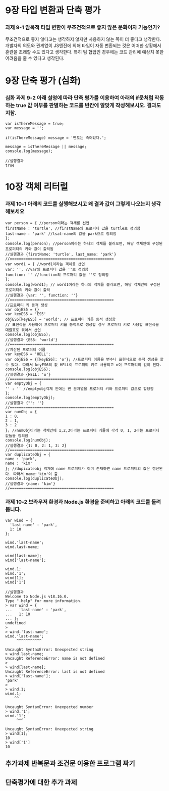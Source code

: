 # 9장 타입 변환과 단축 평가
### 과제 9-1 암묵적 타입 변환이 무조건적으로 좋지 않은 문화이자 기능인가?
무조건적으로 좋지 않다고는 생각하지 않지만 사용하지 않는 쪽이 더 좋다고 생각한다. 
개발자의 의도와 관계없이 JS엔진에 의해 타입이 자동 변환되는 것은 어떠한 상황에서 혼란을 초래할 수도 있다고 생각한다.
특히 팀 협업인 경우에는 코드 관리에 예상치 못한 어려움을 줄 수 있다고 생각된다.

# 9장 단축 평가 (심화)
### 심화 과제 9-2 아래 설명에 따라 단축 평가를 이용하여 아래의 if문처럼 작동하는 true 값 여부를 판별하는 코드를 빈칸에 알맞게 작성해보시오. 결과도 지참.
```JS
var isThereMessage = true;
var message = '';

if(isThereMessage) message = '멘토는 죽어있다.';

message = isThereMessage || message;
console.log(message);
```
```JS
//실행결과
true
```

# 10장 객체 리터럴 
### 과제 10-1 아래의 코드를 실행해보시고 왜 결과 값이 그렇게 나오는지 생각해보세요
```JS
var person = { //person이라는 객체를 선언
firstName : 'turtle', //firstName의 프로퍼티 값을 turtle로 정의함
last-name : 'park' //lsat-name의 값을 park으로 정의함
};
console.log(person); //person이라는 하나의 객체를 불러오면, 해당 객체안에 구성된 프로퍼티의 키와 값이 출력됨
//실행결과 {firstName: 'turtle', last_name: 'park'}
//==============================================
var word1 = { //word1이라는 객체를 선언
var: '', //var의 프로퍼티 값을 ''로 정의함
function: '' //function의 프로퍼티 값을 ''로 정의함
};
console.log(word1); // word1이라는 하나의 객체를 불러오면, 해당 객체안에 구성된 프로퍼티의 키와 값이 출력
//실행결과 {var: '', function: ''}
//==============================================
//프로퍼티 키 동적 생성
var objES5 = {}
var keyES5 = 'ES5'
objES5[keyES5] = 'world'; // 프로퍼티 키를 동적 생성함
// 표현식을 사용하여 프로퍼티 키를 동적으로 생성할 경우 프로퍼티 키로 사용할 표현식을 대괄호로 묶어서 선언
console.log(objES5);
//실행결과 {ES5: 'world'}
//==============================================
//계산된 프로퍼티 이름
var keyES6 = 'HELL'; 
var objES6 = {[keyES6]: 'o'}; //프로퍼티 이름을 변수나 표현식으로 동적 생성을 할 수 있다. 따라서 keyES6의 값 HELL이 프로퍼티 키로 사용되고 o이 프로퍼티의 값이 된다.
console.log(objES6);
//실행결과 {HELL: 'o'}
//==============================================
var emptyObj = {
'' : '' //emptyobj객체 안에는 빈 문자열을 프로퍼티 키와 프로퍼티 값으로 할당함
};
console.log(emptyObj);
//실행결과 {"": ''}
//==============================================
var numObj = {
1 : 0,
2 : 1,
3 : 2
}; //numObj이라는 객체안에 1,2,3이라는 프로퍼티 키들에 각각 0, 1, 2라는 프로퍼티 값들을 정의함
console.log(numObj);
//실행결과 {1: 0, 2: 1, 3: 2}
//==============================================
var duplicateObj = {
name : 'park',
name : 'kim'
}; //dupicateobj 객체에 name 프로퍼티가 이미 존재하면 name 프로퍼티의 값은 갱신된다. 따라서 name:'kim'이 출
console.log(duplicateObj);
//실행결과 {name: 'kim'}
//==============================================
```

### 과제 10-2 브라우저 환경과 Node.js 환경을 준비하고 아래의 코드를 돌려봅니다.
```JS
var wind = {
  'last-name' : 'park',
  1: 10
};

wind.'last-name';
wind.last-name;

wind[last-name];
wind['last-name'];

wind.1;
wind.'1';
wind[1];
wind['1']
```
```JS
//실행결과 
Welcome to Node.js v18.16.0.
Type ".help" for more information.
> var wind = {
...   'last-name' : 'park',
...   1: 10
... };
undefined
>
> wind.'last-name';
wind.'last-name';
     ^^^^^^^^^^^

Uncaught SyntaxError: Unexpected string
> wind.last-name;
Uncaught ReferenceError: name is not defined
>
> wind[last-name];
Uncaught ReferenceError: last is not defined
> wind['last-name'];
'park'
>
> wind.1;
wind.1;
    ^^

Uncaught SyntaxError: Unexpected number
> wind.'1';
wind.'1';
     ^^^

Uncaught SyntaxError: Unexpected string
> wind[1];
10
> wind['1']
10
```
## 추가과제 반복문과 조건문 이용한 프로그램 짜기


## 단축평가에 대한 추가 과제
